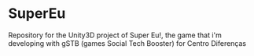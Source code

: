 # SuperEu

Repository for the Unity3D project of Super Eu!, the game that i'm developing with gSTB (games Social Tech Booster) for Centro Diferenças
